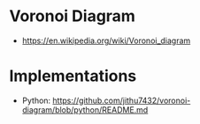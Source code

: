 # Voronoi Diagram
- https://en.wikipedia.org/wiki/Voronoi_diagram

# Implementations
- Python: https://github.com/jithu7432/voronoi-diagram/blob/python/README.md
